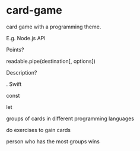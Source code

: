 # card-game

card game with a programming theme.

E.g. Node.js API

Points?

readable.pipe(destination[, options])

Description?

. Swift

const

let

groups of cards in different programming languages

do exercises to gain cards

person who has the most groups wins
